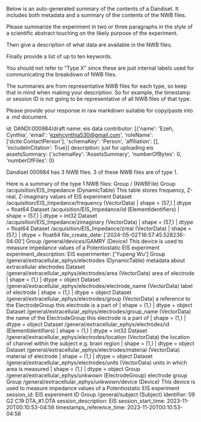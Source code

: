 
Below is an auto-generated summary of the contents of a Dandiset. It includes both metadata and a summary of the contents of the NWB files.

Please summarize the experiment in two or three paragraphs in the style of a scientific abstract touching on the likely purpose of the experiment.

Then give a description of what data are available in the NWB files.

Finally provide a list of up to ten keywords.

You should not refer to "Type X" since these are just internal labels used for communicating the breakdown of NWB files.

The summaries are from representative NWB files for each type, so keep that in mind when making your description. So for example, the timestamp or session ID is not going to be representative of all NWB files of that type.

Please provide your response in raw markdown suitable for copy/paste into a .md document.


id: DANDI:000984/draft
name: eis data
contributor: [{'name': 'Ezeh, Cynthia', 'email': 'ezehcynthia530@gmail.com', 'roleName': ['dcite:ContactPerson'], 'schemaKey': 'Person', 'affiliation': [], 'includeInCitation': True}]
description: just for uploading eis
assetsSummary: {'schemaKey': 'AssetsSummary', 'numberOfBytes': 0, 'numberOfFiles': 0}

Dandiset 000984 has 3 NWB files.
3 of these NWB files are of type 1.


Here is a summary of the type 1 NWB files:
  Group / (NWBFile) 
  Group /acquisition/EIS_Impedance (DynamicTable) This table stores frequency, Z-real, Z-imaginary values of EIS experiment
  Dataset /acquisition/EIS_Impedance/frequency (VectorData)  | shape = (57,) | dtype = float64
  Dataset /acquisition/EIS_Impedance/id (ElementIdentifiers)  | shape = (57,) | dtype = int32
  Dataset /acquisition/EIS_Impedance/zimaginary (VectorData)  | shape = (57,) | dtype = float64
  Dataset /acquisition/EIS_Impedance/zreal (VectorData)  | shape = (57,) | dtype = float64
  file_create_date: ['2024-05-02T16:57:45.528236-04:00']
  Group /general/devices/GAMRY (Device) This device is used to measure impedance values of a Potentiostatic EIS experiment
  experiment_description: EIS
  experimenter: ['Yupeng Wu']
  Group /general/extracellular_ephys/electrodes (DynamicTable) metadata about extracellular electrodes
  Dataset /general/extracellular_ephys/electrodes/area (VectorData) area of electrode | shape = (1,) | dtype = object
  Dataset /general/extracellular_ephys/electrodes/electrode_name (VectorData) label of electrode | shape = (1,) | dtype = object
  Dataset /general/extracellular_ephys/electrodes/group (VectorData) a reference to the ElectrodeGroup this electrode is a part of | shape = (1,) | dtype = object
  Dataset /general/extracellular_ephys/electrodes/group_name (VectorData) the name of the ElectrodeGroup this electrode is a part of | shape = (1,) | dtype = object
  Dataset /general/extracellular_ephys/electrodes/id (ElementIdentifiers)  | shape = (1,) | dtype = int32
  Dataset /general/extracellular_ephys/electrodes/location (VectorData) the location of channel within the subject e.g. brain region | shape = (1,) | dtype = object
  Dataset /general/extracellular_ephys/electrodes/material (VectorData) material of electrode | shape = (1,) | dtype = object
  Dataset /general/extracellular_ephys/electrodes/units (VectorData) units in which area is measured | shape = (1,) | dtype = object
  Group /general/extracellular_ephys/unkwown (ElectrodeGroup) electrode group
  Group /general/extracellular_ephys/unkwown/device (Device) This device is used to measure impedance values of a Potentiostatic EIS experiment
  session_id: EIS experiment ID
  Group /general/subject (Subject) 
  identifier: 09  G2 C19 DTA_#1.DTA
  session_description: EIS
  session_start_time: 2023-11-20T00:10:53-04:56
  timestamps_reference_time: 2023-11-20T00:10:53-04:56
